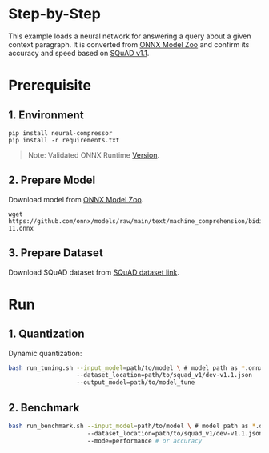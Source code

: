 Step-by-Step
============

This example loads a neural network for answering a query about a given context paragraph. It is converted from [ONNX Model Zoo](https://github.com/onnx/models) and confirm its accuracy and speed based on [SQuAD v1.1](https://rajpurkar.github.io/SQuAD-explorer/explore/1.1/dev/).

# Prerequisite

## 1. Environment
```shell
pip install neural-compressor
pip install -r requirements.txt
```
> Note: Validated ONNX Runtime [Version](/docs/source/installation_guide.md#validated-software-environment).

## 2. Prepare Model

Download model from [ONNX Model Zoo](https://github.com/onnx/models).

```shell
wget https://github.com/onnx/models/raw/main/text/machine_comprehension/bidirectional_attention_flow/model/bidaf-11.onnx
```

## 3. Prepare Dataset
Download SQuAD dataset from [SQuAD dataset link](https://rajpurkar.github.io/SQuAD-explorer/).

# Run

## 1. Quantization

Dynamic quantization:

```bash
bash run_tuning.sh --input_model=path/to/model \ # model path as *.onnx
                   --dataset_location=path/to/squad_v1/dev-v1.1.json
                   --output_model=path/to/model_tune
```

## 2. Benchmark

```bash
bash run_benchmark.sh --input_model=path/to/model \ # model path as *.onnx
                      --dataset_location=path/to/squad_v1/dev-v1.1.json
                      --mode=performance # or accuracy
```
